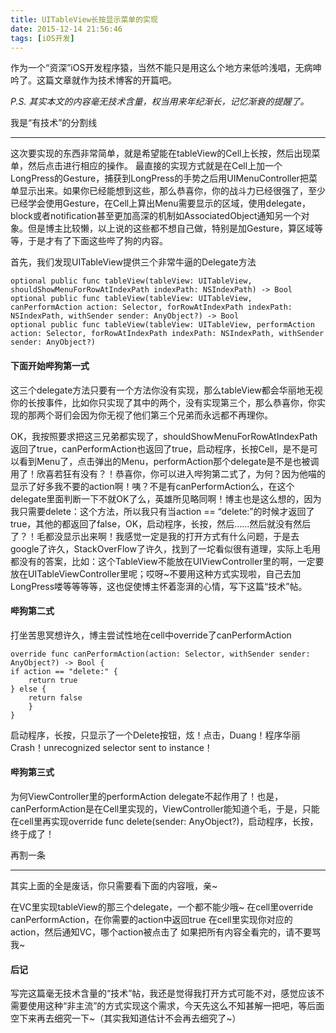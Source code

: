 ```yaml
---
title: UITableView长按显示菜单的实现
date: 2015-12-14 21:56:46
tags: [iOS开发]
---
```


作为一个“资深”iOS开发程序猿，当然不能只是用这么个地方来低吟浅唱，无病呻吟了。这篇文章就作为技术博客的开篇吧。

*P.S. 其实本文的内容毫无技术含量，权当用来年纪渐长，记忆渐衰的提醒了。*

我是“有技术”的分割线

---

这次要实现的东西非常简单，就是希望能在tableView的Cell上长按，然后出现菜单，然后点击进行相应的操作。
最直接的实现方式就是在Cell上加一个LongPress的Gesture，捕获到LongPress的手势之后用UIMenuController把菜单显示出来。如果你已经能想到这些，那么恭喜你，你的战斗力已经很强了，至少已经学会使用Gesture，在Cell上算出Menu需要显示的区域，使用delegate，block或者notification甚至更加高深的机制如AssociatedObject通知另一个对象。但是博主比较懒，以上说的这些都不想自己做，特别是加Gesture，算区域等等，于是才有了下面这些哔了狗的内容。

首先，我们发现UITableView提供三个非常牛逼的Delegate方法


```
optional public func tableView(tableView: UITableView, shouldShowMenuForRowAtIndexPath indexPath: NSIndexPath) -> Bool
optional public func tableView(tableView: UITableView, canPerformAction action: Selector, forRowAtIndexPath indexPath: NSIndexPath, withSender sender: AnyObject?) -> Bool
optional public func tableView(tableView: UITableView, performAction action: Selector, forRowAtIndexPath indexPath: NSIndexPath, withSender sender: AnyObject?)
```

#### 下面开始哔狗第一式

这三个delegate方法只要有一个方法你没有实现，那么tableView都会华丽地无视你的长按事件，比如你只实现了其中的两个，没有实现第三个，那么恭喜你，你实现的那两个哥们会因为你无视了他们第三个兄弟而永远都不再理你。

OK，我按照要求把这三兄弟都实现了，shouldShowMenuForRowAtIndexPath返回了true，canPerformAction也返回了true，启动程序，长按Cell，是不是可以看到Menu了，点击弹出的Menu，performAction那个delegate是不是也被调用了！欣喜若狂有没有？！恭喜你，你可以进入哔狗第二式了，为何？因为他喵的显示了好多我不要的action啊！咦？不是有canPerformAction么，在这个delegate里面判断一下不就OK了么，英雄所见略同啊！博主也是这么想的，因为我只需要delete：这个方法，所以我只有当action == “delete:”的时候才返回了true，其他的都返回了false，OK，启动程序，长按，然后……然后就没有然后了？！毛都没显示出来啊！我感觉一定是我的打开方式有什么问题，于是去google了许久，StackOverFlow了许久，找到了一坨看似很有道理，实际上毛用都没有的答案，比如：这个TableView不能放在UIViewController里的啊，一定要放在UITableViewController里呢；哎呀~不要用这种方式实现啦，自己去加LongPress喽等等等等，这也促使博主怀着澎湃的心情，写下这篇“技术”帖。

#### 哔狗第二式

打坐苦思冥想许久，博主尝试性地在cell中override了canPerformAction

```
override func canPerformAction(action: Selector, withSender sender: AnyObject?) -> Bool {
if action == "delete:" {
    return true
} else {
    return false
    }
}
```

启动程序，长按，只显示了一个Delete按钮，炫！点击，Duang！程序华丽Crash！unrecognized selector sent to instance！

#### 哔狗第三式

为何ViewController里的performAction delegate不起作用了！也是，canPerformAction是在Cell里实现的，ViewController能知道个毛，于是，只能在cell里再实现override func delete(sender: AnyObject?)，启动程序，长按，终于成了！

再割一条

---

其实上面的全是废话，你只需要看下面的内容哦，亲~

在VC里实现tableView的那三个delegate，一个都不能少哦~
在cell里override canPerformAction，在你需要的action中返回true
在cell里实现你对应的action，然后通知VC，哪个action被点击了
如果把所有内容全看完的，请不要骂我~

#### 后记

写完这篇毫无技术含量的“技术”帖，我还是觉得我打开方式可能不对，感觉应该不需要使用这种“非主流”的方式实现这个需求，今天先这么不知甚解一把吧，等后面空下来再去细究一下~（其实我知道估计不会再去细究了~）